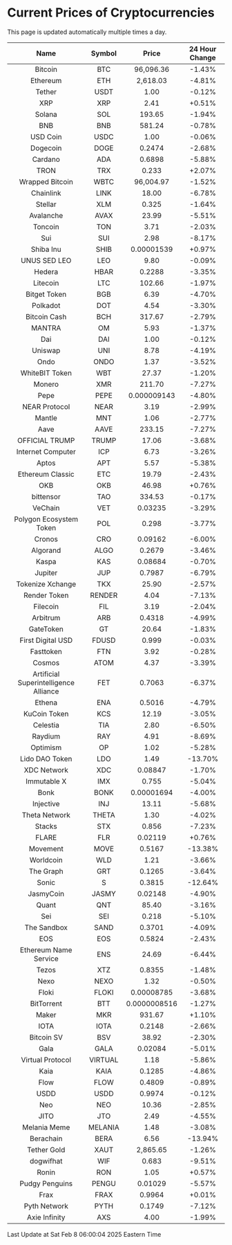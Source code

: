 # Current Prices of Cryptocurrencies
This page is updated automatically multiple times a day.

| Name | Symbol | Price | 24 Hour Change |
| :---: |:---:| :---: | :---: |
| Bitcoin | BTC | 96,096.36 | -1.43% |
| Ethereum | ETH | 2,618.03 | -4.81% |
| Tether | USDT | 1.00 | -0.12% |
| XRP | XRP | 2.41 | +0.51% |
| Solana | SOL | 193.65 | -1.94% |
| BNB | BNB | 581.24 | -0.78% |
| USD Coin | USDC | 1.00 | -0.06% |
| Dogecoin | DOGE | 0.2474 | -2.68% |
| Cardano | ADA | 0.6898 | -5.88% |
| TRON | TRX | 0.233 | +2.07% |
| Wrapped Bitcoin | WBTC | 96,004.97 | -1.52% |
| Chainlink | LINK | 18.00 | -6.78% |
| Stellar | XLM | 0.325 | -1.64% |
| Avalanche | AVAX | 23.99 | -5.51% |
| Toncoin | TON | 3.71 | -2.03% |
| Sui | SUI | 2.98 | -8.17% |
| Shiba Inu | SHIB | 0.00001539 | +0.97% |
| UNUS SED LEO | LEO | 9.80 | -0.09% |
| Hedera | HBAR | 0.2288 | -3.35% |
| Litecoin | LTC | 102.66 | -1.97% |
| Bitget Token | BGB | 6.39 | -4.70% |
| Polkadot | DOT | 4.54 | -3.30% |
| Bitcoin Cash | BCH | 317.67 | -2.79% |
| MANTRA | OM | 5.93 | -1.37% |
| Dai | DAI | 1.00 | -0.12% |
| Uniswap | UNI | 8.78 | -4.19% |
| Ondo | ONDO | 1.37 | -3.52% |
| WhiteBIT Token | WBT | 27.37 | -1.20% |
| Monero | XMR | 211.70 | -7.27% |
| Pepe | PEPE | 0.000009143 | -4.80% |
| NEAR Protocol | NEAR | 3.19 | -2.99% |
| Mantle | MNT | 1.06 | -2.77% |
| Aave | AAVE | 233.15 | -7.27% |
| OFFICIAL TRUMP | TRUMP | 17.06 | -3.68% |
| Internet Computer | ICP | 6.73 | -3.26% |
| Aptos | APT | 5.57 | -5.38% |
| Ethereum Classic | ETC | 19.79 | -2.43% |
| OKB | OKB | 46.98 | +0.76% |
| bittensor | TAO | 334.53 | -0.17% |
| VeChain | VET | 0.03235 | -3.29% |
| Polygon Ecosystem Token | POL | 0.298 | -3.77% |
| Cronos | CRO | 0.09162 | -6.00% |
| Algorand | ALGO | 0.2679 | -3.46% |
| Kaspa | KAS | 0.08684 | -0.70% |
| Jupiter | JUP | 0.7987 | -6.79% |
| Tokenize Xchange | TKX | 25.90 | -2.57% |
| Render Token | RENDER | 4.04 | -7.13% |
| Filecoin | FIL | 3.19 | -2.04% |
| Arbitrum | ARB | 0.4318 | -4.99% |
| GateToken | GT | 20.64 | -1.83% |
| First Digital USD | FDUSD | 0.999 | -0.03% |
| Fasttoken | FTN | 3.92 | -0.28% |
| Cosmos | ATOM | 4.37 | -3.39% |
| Artificial Superintelligence Alliance | FET | 0.7063 | -6.37% |
| Ethena | ENA | 0.5016 | -4.79% |
| KuCoin Token | KCS | 12.19 | -3.05% |
| Celestia | TIA | 2.80 | -6.50% |
| Raydium | RAY | 4.91 | -8.69% |
| Optimism | OP | 1.02 | -5.28% |
| Lido DAO Token | LDO | 1.49 | -13.70% |
| XDC Network | XDC | 0.08847 | -1.70% |
| Immutable X | IMX | 0.755 | -5.04% |
| Bonk | BONK | 0.00001694 | -4.00% |
| Injective | INJ | 13.11 | -5.68% |
| Theta Network | THETA | 1.30 | -4.02% |
| Stacks | STX | 0.856 | -7.23% |
| FLARE | FLR | 0.02119 | +0.76% |
| Movement | MOVE | 0.5167 | -13.38% |
| Worldcoin | WLD | 1.21 | -3.66% |
| The Graph | GRT | 0.1265 | -3.64% |
| Sonic | S | 0.3815 | -12.64% |
| JasmyCoin | JASMY | 0.02148 | -4.90% |
| Quant | QNT | 85.40 | -3.16% |
| Sei | SEI | 0.218 | -5.10% |
| The Sandbox | SAND | 0.3701 | -4.09% |
| EOS | EOS | 0.5824 | -2.43% |
| Ethereum Name Service | ENS | 24.69 | -6.44% |
| Tezos | XTZ | 0.8355 | -1.48% |
| Nexo | NEXO | 1.32 | -0.50% |
| Floki | FLOKI | 0.00008785 | -3.68% |
| BitTorrent | BTT | 0.0000008516 | -1.27% |
| Maker | MKR | 931.67 | +1.10% |
| IOTA | IOTA | 0.2148 | -2.66% |
| Bitcoin SV | BSV | 38.92 | -2.30% |
| Gala | GALA | 0.02084 | -5.01% |
| Virtual Protocol | VIRTUAL | 1.18 | -5.86% |
| Kaia | KAIA | 0.1285 | -4.86% |
| Flow | FLOW | 0.4809 | -0.89% |
| USDD | USDD | 0.9974 | -0.12% |
| Neo | NEO | 10.36 | -2.85% |
| JITO | JTO | 2.49 | -4.55% |
| Melania Meme | MELANIA | 1.48 | -3.08% |
| Berachain | BERA | 6.56 | -13.94% |
| Tether Gold | XAUT | 2,865.65 | -1.26% |
| dogwifhat | WIF | 0.683 | -9.51% |
| Ronin | RON | 1.05 | +0.57% |
| Pudgy Penguins | PENGU | 0.01029 | -5.57% |
| Frax | FRAX | 0.9964 | +0.01% |
| Pyth Network | PYTH | 0.1749 | -7.12% |
| Axie Infinity | AXS | 4.00 | -1.99% |

Last Update at Sat Feb  8 06:00:04 2025 Eastern Time